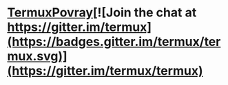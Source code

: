 # [TermuxPovray](https://github.com/sdrausty/TermuxPovray)[![Join the chat at https://gitter.im/termux](https://badges.gitter.im/termux/termux.svg)](https://gitter.im/termux/termux)
